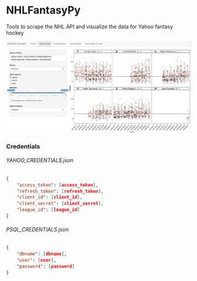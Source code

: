 # NHLFantasyPy
Tools to scrape the NHL API and visualize the data for Yahoo fantasy hockey 

![image](img/player_trends.png)

### Credentials
###### YAHOO_CREDENTIALS.json
```json
{
    "access_token": [access_token],
    "refresh_token": [refresh_token],
    "client_id": [client_id],
    "client_secret": [client_secret],
    "league_id": [league_id]
}
```

###### PSQL_CREDENTIALS.json
```json
{
    "dbname": [dbname],
    "user": [user],
    "password": [password]
}
```
